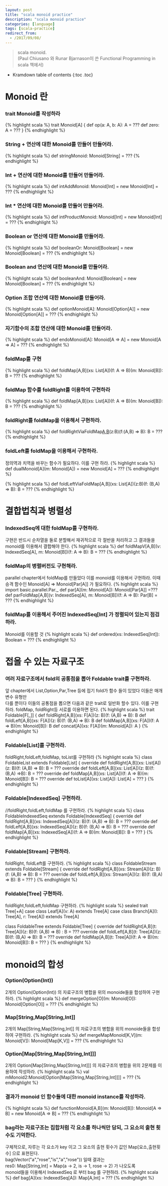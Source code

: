 ```yaml
---
layout: post
title: "scala monoid practice"
description: "scala monoid practice"
categories: [language]
tags: [scala-practice]
redirect_from:
  - /2017/09/08/
---
```


> scala monoid.  
> (Paul Chiusano 와 Runar Bjarnason이 쓴 Functional Programming in scala 책에서)
>


* Kramdown table of contents
{:toc .toc}

# Monoid 란
### trait Monoid를 작성하라
{% highlight scala %}
trait Monoid[A] {
  def op(a: A, b: A): A = ???
  def zero: A = ???
}
{% endhighlight %}

### String + 연산에 대한 Monoid를 만들어 만들어라.
{% highlight scala %}
def stringMonoid: Monoid[String] = ???
{% endhighlight %}

### Int + 연산에 대한 Monoid를 만들어 만들어라.
{% highlight scala %}
def intAddMonoid: Monoid[Int] = new Monoid[Int] = ???
{% endhighlight %}

### Int * 연산에 대한 Monoid를 만들어 만들어라.
{% highlight scala %}
def intProductMonoid: Monoid[Int] = new Monoid[Int] = ???
{% endhighlight %}

### Boolean or 연산에 대한 Monoid를 만들어라.
{% highlight scala %}
def booleanOr: Monoid[Boolean] = new Monoid[Boolean] = ???
{% endhighlight %}

### Boolean and 연산에 대한 Monoid를 만들어라.
{% highlight scala %}
def booleanAnd: Monoid[Boolean] = new Monoid[Boolean] = ???
{% endhighlight %}

### Option 조합 연산에 대한 Monoid를 만들어라.
{% highlight scala %}
def optionMonoid[A]: Monoid[Option[A]] = new Monoid[Option[A]] = ???
{% endhighlight %}

### 자기함수의 조합 연산애 대한 Monoid를 만들어라.
{% highlight scala %}
def endoMonoid[A]: Monoid[A => A] = new Monoid[A => A] = ???
{% endhighlight %}

### foldMap를 구현
{% highlight scala %}
def foldMap[A,B](xs: List[A])(f: A => B)(m: Monoid[B]): B = ???
{% endhighlight %}

### foldMap 함수를 foldRight를 이용하여 구현하라
{% highlight scala %}
def foldMap[A,B](xs: List[A])(f: A => B)(m: Monoid[B]): B = ???
{% endhighlight %}

### foldRight를 foldMap을 이용해서 구현하라.
{% highlight scala %}
def foldRightViaFoldMap[A,B](xs:List[A])(z:B)(f:(A,B) => B): B = ???
{% endhighlight %}

### foldLeft를 foldMap을 이용해서 구현하라.
정의역과 치역을 바꾸는 함수가 필요하다. 이를 구현 하라. 
{% highlight scala %}
def dualMonoid[A](m: Monoid[A]) = new Monoid[A] = ???
{% endhighlight %}

{% highlight scala %}
 def foldLeftViaFoldMap[A,B](xs: List[A])(z:B)(f: (B,A) => B): B = ???
{% endhighlight %}

# 결합법칙과 병렬성 
### IndexedSeq에 대한 foldMap를 구현하라.
구현은 반드시 순차열을 둘로 분할해서 재귀적으로 각 절반을 처리하고 그 결과들을 monoid를 이용해서 결합해야 한다.
{% highlight scala %}
def foldMapV[A,B](v: IndexedSeq[A], m: Monoid[B])(f: A => B): B = ???
{% endhighlight %}

### foldMap의 병렬버전도 구현해라.
parallel chapter에서 foldMap를 만들었다 이를 monoid를 이용해서 구현하라. 이때  
승격 함수인 Monoid[A] => Monoid[Par[A]] 가 필요하다.
{% highlight scala %}
import basic.parallel.Par._
def par[A](m: Monoid[A]): Monoid[Par[A]] =???
def parFoldMap[A,B](v: IndexedSeq[A], m: Monoid[B])(f: A => B): Par[B] = ???
{% endhighlight %}

### foldMap를 이용해서 주어진 IndexedSeq[Int] 가 정렬되어 있는지 점검하라.
Monoid를 이용할 것
{% highlight scala %}
def ordered(xs: IndexedSeq[Int]): Boolean = ???
{% endhighlight %}

# 접을 수 있는 자료구조
### 여러 자료구조에서 fold의 공통점을 뽑아 Foldable trait를 구현하라.
앞 chapter에서 List,Option,Par,Tree 등에 접기 fold가 함수 들이 있었다 이들은 매개변수 유형만  
다를 뿐이다 이들의 공통점을 뽑으면 다음과 같은 trait로 일반화 할수 있다. 이를 구현 하라.
foldMap, foldRight등 서로를 이용하면 된다.
{% highlight scala %}
trait Foldable[F[_]] {
  def foldRight[A,B](xs: F[A])(z: B)(f: (A,B) => B): B
  def foldLeft[A,B](xs: F[A])(z: B)(f: (B,A) => B): B
  def foldMap[A,B](xs: F[A])(f: A => B)(m: Monoid[B]): B
  def concat[A](xs: F[A])(m: Monoid[A]): A 
}
{% endhighlight %}

### Foldable[List]를 구현하라.
foldRight,foldLeft,foldMap, toList를 구현하라
{% highlight scala %}
class FoldableList extends Foldable[List] {
  override def foldRight[A,B](xs: List[A])(z: B)(f: (A,B) => B): B = ???
  override def foldLeft[A,B](xs: List[A])(z: B)(f: (B,A) =>B): B = ???
  override def foldMap[A,B](xs: List[A])(f: A => B)(m: Monoid[B]): B = ???
  override def toList[A](xs: List[A]): List[A] = ???
}
{% endhighlight %}

### Foldable[IndexedSeq] 구현하라.
//foldRight,foldLeft,foldMap 를 구현하라.
{% highlight scala %}
class FoldableIndexedSeq extends Foldable[IndexedSeq]  {
  override def foldRight[A,B](xs: IndexedSeq[A])(z: B)(f: (A,B) => B): B = ???
  override def foldLeft[A,B](xs: IndexedSeq[A])(z: B)(f: (B,A) => B): B = ???
  override def foldMap[A,B](xs: IndexedSeq[A])(f: A => B)(m: Monoid[B]): B = ???
}
{% endhighlight %}

### Foldable[Stream] 구현하라.
foldRight, foldLeft를 구현하라.
{% highlight scala %}
class FoldableStream extends Foldable[Stream] {
  override def foldRight[A,B](xs: Stream[A])(z: B)(f: (A,B) => B): B = ???
  override def foldLeft[A,B](xs: Stream[A])(z: B)(f: (B,A) => B): B = ???
}
{% endhighlight %}

### Foldable[Tree] 구현하라.
foldRight,foldLeft,foldMap  구현하라.
{% highlight scala %}
sealed trait Tree[+A]
case class Leaf[A](v: A) extends Tree[A]
case class Branch[A](l: Tree[A], r: Tree[A]) extends Tree[A]

class FoldableTree extends Foldable[Tree] {
  override def foldRight[A,B](t: Tree[A])(z: B)(f: (A,B) => B) : B = ???
  override def foldLeft[A,B](t: Tree[A])(z: B)(f: (B,A) => B): B = ???
  override def foldMap[A,B](t: Tree[A])(f: A => B)(m: Monoid[B]): B = ???
}
{% endhighlight %}

# monoid의 합성
### Option(Option(Int))
2개의 Option(Option(Int)) 의 자료구조의 병합을 위의 monoide들을 합성하여 구현하라.
{% highlight scala %}
def mergeOption[O](m: Monoid[O]): Monoid[Option[O]] = ???
{% endhighlight %}

### Map[String,Map[String,Int]]
 2개의 Map[String,Map[String,Int]] 의 자료구조의 병합을 위의 monoide들을 합성하여 구현하라.
{% highlight scala %}
def mergeMapMonoid[K,V](m: Monoid[V]): Monoid[Map[K,V]] = ???
{% endhighlight %}

### Option[Map[String,Map[String,Int]]]
 2개의 Option[Map[String,Map[String,Int]]] 의 자료구조의 병합을 위의 2문제를 이용하여 작성하라.
{% highlight scala %}
val mMonoid2:Monoid[Option[Map[String,Map[String,Int]]]] = ???
{% endhighlight %}

### 결과가 monoid 인 함수들에 대한 monoid instance를 작성하라.
{% highlight scala %}
def functionMonoid[A,B](m: Monoid[B]): Monoid[A => B] = new Monoid[A => B] = ???
{% endhighlight %}

### bag라는 자료구조는 집합처럼 각 요소를 하나씩만 담되, 그 요소의 출현 횟수도 기억한다.
구체적으로, 자루는 각 요소가 key 이고 그 요소의 출현 횟수가 값인 Map[요소,출현횟수] 으로 표현된다.  
bag(Vector("a","rose","is","a","rose")) 일때 결과는  
res0: Map[String,Int] = Map(a -> 2, is -> 1, rose -> 2)  가 나오도록  
monoid들을 이용해서 IndexedSeq 로 부터 bag 를 구현하라.
{% highlight scala %}
def bag[A](xs: IndexedSeq[A]): Map[A,Int] = ???
{% endhighlight %}

[^1]: This is a footnote.

[kramdown]: https://kramdown.gettalong.org/
[Simple Texture]: https://github.com/yizeng/jekyll-theme-simple-texture
